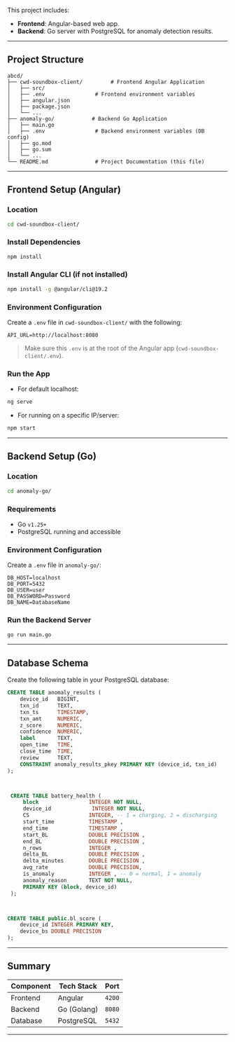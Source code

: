 
This project includes:

* **Frontend**: Angular-based web app.
* **Backend**: Go server with PostgreSQL for anomaly detection results.

---

##  Project Structure

```
abcd/
├── cwd-soundbox-client/         # Frontend Angular Application
│   ├── src/
│   ├── .env                # Frontend environment variables
│   ├── angular.json
│   ├── package.json
│   └── ...
├── anomaly-go/            # Backend Go Application
│   ├── main.go
│   ├── .env                # Backend environment variables (DB config)
│   ├── go.mod
│   ├── go.sum
│   └── ...
└── README.md               # Project Documentation (this file)
```

---

##  Frontend Setup (Angular)

###  Location

```bash
cd cwd-soundbox-client/
```

###  Install Dependencies

```bash
npm install
```

###  Install Angular CLI (if not installed)

```bash
npm install -g @angular/cli@19.2
```

###  Environment Configuration

Create a `.env` file in `cwd-soundbox-client/` with the following:

```
API_URL=http://localhost:8080
```

> Make sure this `.env` is at the root of the Angular app (`cwd-soundbox-client/.env`).

###  Run the App

* For default localhost:

```bash
ng serve
```

* For running on a specific IP/server:

```bash
npm start
```

---

##  Backend Setup (Go)

###  Location

```bash
cd anomaly-go/
```

###  Requirements

* Go `v1.25+`
* PostgreSQL running and accessible

###  Environment Configuration

Create a `.env` file in `anomaly-go/`:

```
DB_HOST=localhost
DB_PORT=5432
DB_USER=user
DB_PASSWORD=Password
DB_NAME=DatabaseName
```

###  Run the Backend Server

```bash
go run main.go
```

---

##  Database Schema

Create the following table in your PostgreSQL database:

```sql
CREATE TABLE anomaly_results (
    device_id   BIGINT,
    txn_id      TEXT,
    txn_ts      TIMESTAMP,
    txn_amt     NUMERIC,
    z_score     NUMERIC,
    confidence  NUMERIC,
    label       TEXT,
    open_time   TIME,
    close_time  TIME,
    review      TEXT,
    CONSTRAINT anomaly_results_pkey PRIMARY KEY (device_id, txn_id)
);



 CREATE TABLE battery_health (
     block                INTEGER NOT NULL,
     device_id             INTEGER NOT NULL,
     CS                   INTEGER, -- 1 = charging, 2 = discharging
     start_time           TIMESTAMP ,
     end_time             TIMESTAMP ,
     start_BL             DOUBLE PRECISION ,
     end_BL               DOUBLE PRECISION ,
     n_rows               INTEGER ,
     delta_BL             DOUBLE PRECISION ,
     delta_minutes        DOUBLE PRECISION ,
     avg_rate             DOUBLE PRECISION,
     is_anomaly           INTEGER , -- 0 = normal, 1 = anomaly
     anomaly_reason       TEXT NOT NULL,
     PRIMARY KEY (block, device_id)
 );



CREATE TABLE public.bl_score (
    device_id INTEGER PRIMARY KEY,
    device_bs DOUBLE PRECISION
);


```

---

##  Summary

| Component | Tech Stack  | Port   |
| --------- | ----------- | ------ |
| Frontend  | Angular     | `4200` |
| Backend   | Go (Golang) | `8080` |
| Database  | PostgreSQL  | `5432` |

---
